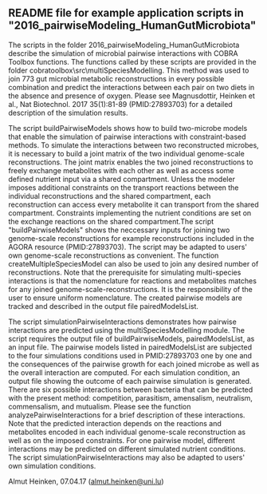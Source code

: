 ## README file for example application scripts in "2016_pairwiseModeling_HumanGutMicrobiota" ##

The scripts in the folder 2016_pairwiseModeling_HumanGutMicrobiota describe the simulation of microbial pairwise interactions with COBRA Toolbox functions. The functions called by these scripts are provided in the folder cobratoolbox\src\multiSpeciesModelling. This method was used to join 773 gut microbial metabolic reconstructions in every possible combination and predict the interactions between each pair on two diets in the absence and presence of oxygen. Please see Magnusdottir, Heinken et al., Nat Biotechnol. 2017 35(1):81-89 (PMID:27893703) for a detailed description of the simulation results.

The script buildPairwiseModels shows how to build two-microbe models that enable the simulation of pairwise interactions with constraint-based methods. To simulate the interactions between two reconstructed microbes, it is necessary to build a joint matrix of the two individual genome-scale reconstructions. The joint matrix enables the two joined reconstructions to freely exchange metabolites with each other as well as access some defined nutrient input via a shared compartment. Unless the modeler imposes additional constraints on the transport reactions between the individual reconstructions and the shared compartment, each reconstruction can access every metabolite it can transport from the shared compartment. Constraints implementing the nutrient conditions are set on the exchange reactions on the shared compartment.The script "buildPairwiseModels" shows the neccessary inputs for joining two genome-scale reconstructions for example reconstructions included in the AGORA resource (PMID:27893703). The script may be adapted to users' own genome-scale reconstructions as convenient. The function createMultipleSpeciesModel can also be used to join any desired number of reconstructions. Note that the prerequisite for simulating multi-species interactions is that the nomenclature for reactions and metabolites matches for any joined genome-scale-reconstructions. It is the responsibility of the user to ensure uniform nomenclature. The created pairwise models are tracked and described in the output file pairedModelsList.

The script simulationPairwiseInteractions demonstrates how pairwise interactions are predicted using the multiSpeciesModelling module. The script requires the output file of buildPairwiseModels, pairedModelsList, as an input file. The pairwise models listed in pairedModelsList are subjected to the four simulations conditions used in PMID:27893703 one by one and the consequences of the pairwise growth for each joined microbe as well as the overall interaction are computed. For each simulation condition, an output file showing the outcome of each pairwise simulation is generated. There are six possible interactions between bacteria that can be predicted with the present method: competition, parasitism, amensalism, neutralism, commensalism, and mutualism. Please see the function analyzePairwiseInteractions for a brief description of these interactions. Note that the predicted interaction depends on the reactions and metabolites encoded in each individual genome-scale reconstruction as well as on the imposed constraints. For one pairwise model, different interactions may be predicted on different simulated nutrient conditions. The script simulationPairwiseInteractions may also be adapted to users' own simulation conditions.

Almut Heinken, 07.04.17 (almut.heinken@uni.lu)